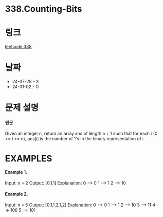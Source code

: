 # 338.Counting-Bits

# 링크

[leetcode.338](https://leetcode.com/problems/counting-bits/description/?envType=study-plan-v2&envId=leetcode-75)

# 날짜

- 24-07-28 - X
- 24-01-02 - O

# 문제 설명

#### 원문

Given an integer n, return an array ans of length n + 1 such that for each i (0 <= i <= n), ans[i] is the number of 1's in the binary representation of i.

# EXAMPLES

#### Example 1.

Input: n = 2
Output: [0,1,1]
Explanation:
0 --> 0
1 --> 1
2 --> 10

#### Example 2.

Input: n = 5
Output: [0,1,1,2,1,2]
Explanation:
0 --> 0
1 --> 1
2 --> 10
3 --> 11
4 --> 100
5 --> 101
